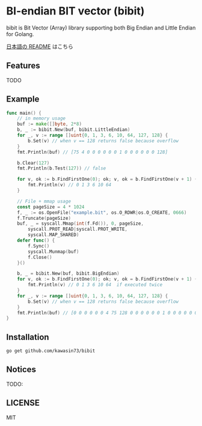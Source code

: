 # BI-endian BIT vector (bibit)

bibit is Bit Vector (Array) library supporting both Big Endian and Little Endian for Golang.

[日本語の README](./README.ja.md) はこちら

## Features

TODO

## Example

```go
func main() {
	// in memory usage
	buf := make([]byte, 2*8)
	b, _ := bibit.New(buf, bibit.LittleEndian)
	for _, v := range []uint{0, 1, 3, 6, 10, 64, 127, 128} {
		b.Set(v) // when v == 128 returns false because overflow
	}
	fmt.Println(buf) // [75 4 0 0 0 0 0 0 1 0 0 0 0 0 0 128]

	b.Clear(127)
	fmt.Println(b.Test(127)) // false

	for v, ok := b.FindFirstOne(0); ok; v, ok = b.FindFirstOne(v + 1) {
		fmt.Println(v) // 0 1 3 6 10 64
	}

	// File + mmap usage
	const pageSize = 4 * 1024
	f, _ := os.OpenFile("example.bit", os.O_RDWR|os.O_CREATE, 0666)
	f.Truncate(pageSize)
	buf, _ = syscall.Mmap(int(f.Fd()), 0, pageSize,
		syscall.PROT_READ|syscall.PROT_WRITE,
		syscall.MAP_SHARED)
	defer func() {
		f.Sync()
		syscall.Munmap(buf)
		f.Close()
	}()

	b, _ = bibit.New(buf, bibit.BigEndian)
	for v, ok := b.FindFirstOne(0); ok; v, ok = b.FindFirstOne(v + 1) {
		fmt.Println(v) // 0 1 3 6 10 64  if executed twice
	}
	for _, v := range []uint{0, 1, 3, 6, 10, 64, 127, 128} {
		b.Set(v) // when v == 128 returns false because overflow
	}
	fmt.Println(buf) // [0 0 0 0 0 0 4 75 128 0 0 0 0 0 0 1 0 0 0 0 0 0 0 1 0 0 0 0 ....
}
```

## Installation

```bash
go get github.com/kawasin73/bibit
```

## Notices

TODO:

## LICENSE

MIT
